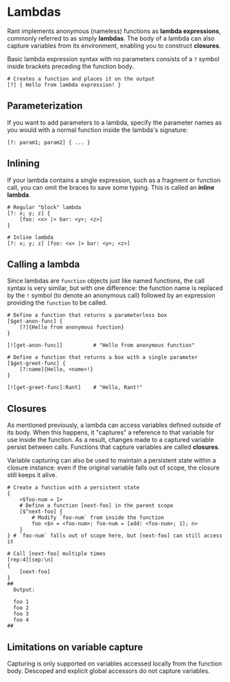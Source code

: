 # Lambdas

Rant implements anonymous (nameless) functions as **lambda expressions**, commonly referred to as simply **lambdas**.
The body of a lambda can also capture variables from its environment, enabling you to construct **closures**.

Basic lambda expression syntax with no parameters consists of a `?` symbol inside brackets preceding the function body. 

```rant
# Creates a function and places it on the output
[?] { Hello from lambda expression! }
```

## Parameterization

If you want to add parameters to a lambda, specify the parameter names as you would with a normal function inside the lambda's signature:

```rant
[?: param1; param2] { ... }
```

## Inlining

If your lambda contains a single expression, such as a fragment or function call, you can omit the braces to save some typing.
This is called an **inline lambda**.

```rant
# Regular "block" lambda
[?: x; y; z] {
    [foo: <x> |> bar: <y>; <z>]
}

# Inline lambda
[?: x; y; z] [foo: <x> |> bar: <y>; <z>]
```

## Calling a lambda

Since lambdas are `function` objects just like named functions, the call syntax is very similar, but with one difference: 
the function name is replaced by the `!` symbol (to denote an anonymous call) followed by an expression providing the `function` to be called.

```rant
# Define a function that returns a parameterless box
[$get-anon-func] {
    [?]{Hello from anonymous function}
}

[![get-anon-func]]          # "Hello from anonymous function"

# Define a function that returns a box with a single parameter
[$get-greet-func] {
    [?:name]{Hello, <name>!}
}

[![get-greet-func]:Rant]    # "Hello, Rant!"
```

## Closures

As mentioned previously, a lambda can access variables defined outside of its body.
When this happens, it "captures" a reference to that variable for use inside the function.
As a result, changes made to a captured variable persist between calls. 
Functions that capture variables are called **closures**.

Variable capturing can also be used to maintain a persistent state within a closure instance:
even if the original variable falls out of scope, the closure still keeps it alive.

```rant
# Create a function with a persistent state
{
    <$foo-num = 1>
    # Define a function [next-foo] in the parent scope
    [$^next-foo] {
        # Modify `foo-num` from inside the function
        foo <$n = <foo-num>; foo-num = [add: <foo-num>; 1]; n>
    }
} # `foo-num` falls out of scope here, but [next-foo] can still access it

# Call [next-foo] multiple times
[rep:4][sep:\n]
{
    [next-foo]
}
##
  Output:

  foo 1
  foo 2
  foo 3
  foo 4
##
```

## Limitations on variable capture

Capturing is only supported on variables accessed locally from the function body.
Descoped and explicit global accessors do not capture variables.